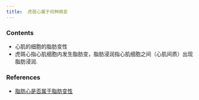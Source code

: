 ```yaml
---
title:  虎斑心属于何种病变
--- 
```


### Contents
- 心肌的细胞的脂肪变性
- 虎斑心指心肌细胞内发生脂肪变，脂肪浸润指心肌细胞之间（心肌间质）出现脂肪浸润.

### References
- [脂肪心是否属于脂肪变性](/脂肪心是否属于脂肪变性)

